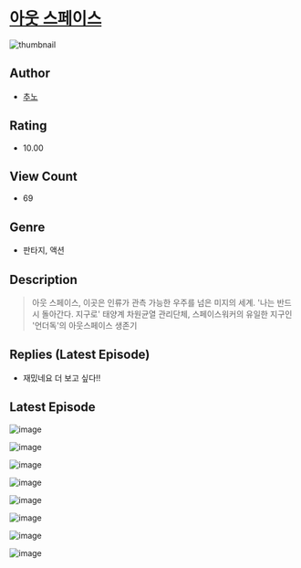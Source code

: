# [아웃 스페이스](https://comic.naver.com/challenge/list?titleId=810927)
![thumbnail](https://image-comic.pstatic.net/user_contents_data/challenge_comic/2023/05/25/247296/upload_3847543270703313203_480x623.jpeg)

## Author
- [추노](https://comic.naver.com/artistTitle?id=247296)

## Rating
- 10.00

## View Count
- 69

## Genre
- 판타지, 액션

## Description
> 아웃 스페이스, 이곳은 인류가 관측 가능한 우주를 넘은 미지의 세계. '나는 반드시 돌아간다. 지구로' 태양계 차원균열 관리단체, 스페이스워커의 유일한 지구인 '언더독'의 아웃스페이스 생존기

## Replies (Latest Episode)
- 재밌네요 더 보고 싶다!!

## Latest Episode
![image](https://image-comic.pstatic.net/user_contents_data/challenge_comic/2023/05/25/247296/upload_3473176054123083365.jpeg)

![image](https://image-comic.pstatic.net/user_contents_data/challenge_comic/2023/05/25/247296/upload_7017841206715888481.jpeg)

![image](https://image-comic.pstatic.net/user_contents_data/challenge_comic/2023/05/25/247296/upload_3906089156100711267.jpeg)

![image](https://image-comic.pstatic.net/user_contents_data/challenge_comic/2023/05/25/247296/upload_3991989600740795238.jpeg)

![image](https://image-comic.pstatic.net/user_contents_data/challenge_comic/2023/05/25/247296/upload_3834877094302868280.jpeg)

![image](https://image-comic.pstatic.net/user_contents_data/challenge_comic/2023/05/25/247296/upload_7221634574426715491.jpeg)

![image](https://image-comic.pstatic.net/user_contents_data/challenge_comic/2023/05/25/247296/upload_7306580455589099620.jpeg)

![image](https://image-comic.pstatic.net/user_contents_data/challenge_comic/2023/05/25/247296/upload_4050478126880351329.jpeg)
